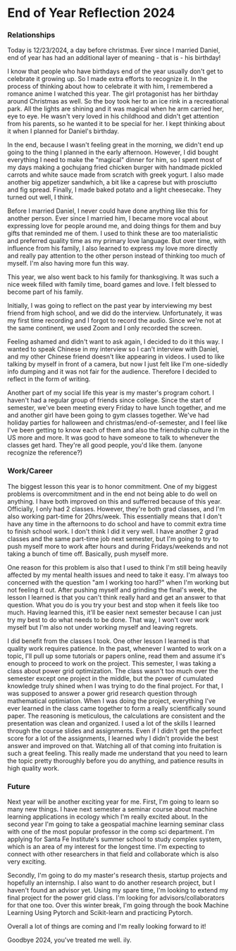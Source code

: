 # End of Year Reflection 2024

### Relationships

Today is 12/23/2024, a day before christmas. Ever since I married Daniel, end of year has had an additional layer of meaning - that is - his birthday! 

I know that people who have birthdays end of the year usually don't get to celebrate it growing up. So I made extra efforts to recognize it. In the process of thinking about how to celebrate it with him, I remembered a romance anime I watched this year. The girl protagonist has her birthday around Christmas as well. So the boy took her to an ice rink in a recreational park. All the lights are shining and it was magical when he arm carried her, eye to eye. He wasn't very loved in his childhood and didn't get attention from his parents, so he wanted it to be special for her. I kept thinking about it when I planned for Daniel's birthday. 

In the end, because I wasn't feeling great in the morning, we didn't end up going to the thing I planned in the early afternoon. However, I did bought everything I need to make the "magical" dinner for him, so I spent most of my days making a gochujang fried chicken burger with handmade pickled carrots and white sauce made from scratch with greek yogurt. I also made another big appetizer sandwhich, a bit like a caprese but with prosciutto and fig spread. Finally, I made baked potato and a light cheesecake. They turned out well, I think.

Before I married Daniel, I never could have done anything like this for another person. Ever since I married him, I became more vocal about expressing love for people around me, and doing things for them and buy gifts that reminded me of them. I used to think these are too materialistic and preferred quality time as my primary love language. But over time, with influence from his family, I also learned to express my love more directly and really pay attention to the other person instead of thinking too much of myself. I'm also having more fun this way. 

This year, we also went back to his family for thanksgiving. It was such a nice week filled with family time, board games and love. I felt blessed to become part of his family.

Initially, I was going to reflect on the past year by interviewing my best friend from high school, and we did do the interview. Unfortunately, it was my first time recording and I forgot to record the audio. Since we're not at the same continent, we used Zoom and I only recorded the screen.

Feeling ashamed and didn't want to ask again, I decided to do it this way. I wanted to speak Chinese in my interview so I can't interview with Daniel, and my other Chinese friend doesn't like appearing in videos. I used to like talking by myself in front of a camera, but now I just felt like I'm one-sidedly info dumping and it was not fair for the audience. Therefore I decided to reflect in the form of writing.

Another part of my social life this year is my master's program cohort. I haven't had a regular group of friends since college. Since the start of semester, we've been meeting every Friday to have lunch together, and me and another girl have been going to gym classes together. We've had holiday parties for halloween and christmas/end-of-semester, and I feel like I've been getting to know each of them and also the friendship culture in the US more and more. It was good to have someone to talk to whenever the classes get hard. They're all good people, you'd like them. (anyone recognize the reference?)

### Work/Career

The biggest lesson this year is to honor commitment. One of my biggest problems is overcommitment and in the end not being able to do well on anything. I have both improved on this and sufferred because of this year. Officially, I only had 2 classes. However, they're both grad classes, and I'm also working part-time for 20hrs/week. This essentially means that I don't have any time in the afternoons to do school and have to commit extra time to finish school work. I don't think I did it very well. I have another 2 grad classes and the same part-time job next semester, but I'm going to try to push myself more to work after hours and during Fridays/weekends and not taking a bunch of time off. Basically, push myself more.

One reason for this problem is also that I used to think I'm still being heavily affected by my mental health issues and need to take it easy. I'm always too concerned with the question "am I working too hard?" when I'm working but not feeling it out. After pushing myself and grinding the final's week, the lesson I learned is that you can't think really hard and get an answer to that question. What you do is you try your best and stop when it feels like too much. Having learned this, it'll be easier next semester because I can just try my best to do what needs to be done. That way, I won't over work myself but I'm also not under working myself and leaving regrets.

I did benefit from the classes I took. One other lesson I learned is that quality work requires patience. In the past, whenever I wanted to work on a topic, I'll pull up some tutorials or papers online, read them and assume it's enough to proceed to work on the project. This semester, I was taking a class about power grid optimization. The class wasn't too much over the semester except one project in the middle, but the power of cumulated knowledge truly shined when I was trying to do the final project. For that, I was supposed to answer a power grid research question through mathematical optimiation. When I was doing the project, everything I've ever learned in the class came together to form a really scientifically sound paper. The reasoning is meticulous, the calculations are consistent and the presentation was clean and organized. I used a lot of the skills I learned through the course slides and assignments. Even if I didn't get the perfect score for a lot of the assignments, I learned why I didn't provide the best answer and improved on that. Watching all of that coming into fruitation is such a great feeling. This really made me understand that you need to learn the topic pretty thoroughly before you do anything, and patience results in high quality work.

### Future

Next year will be another exciting year for me. First, I'm going to learn so many new things. I have next semester a seminar course about machine learning applications in ecology which I'm really excited about. In the second year I'm going to take a geospatial machine learning seminar class with one of the most popular professor in the comp sci department. I'm applying for Santa Fe Institute's summer school to study complex system, which is an area of my interest for the longest time. I'm expecting to connect with other researchers in that field and collaborate which is also very exciting. 

Secondly, I'm going to do my master's research thesis, startup projects and hopefully an internship. I also want to do another research project, but I haven't found an advisor yet. Using my spare time, I'm looking to extend my final project for the power grid class. I'm looking for advisors/collaborators for that one too. Over this winter break, I'm going through the book Machine Learning Using Pytorch and Scikit-learn and practicing Pytorch.

Overall a lot of things are coming and I'm really looking forward to it!

Goodbye 2024, you've treated me well. ily. 